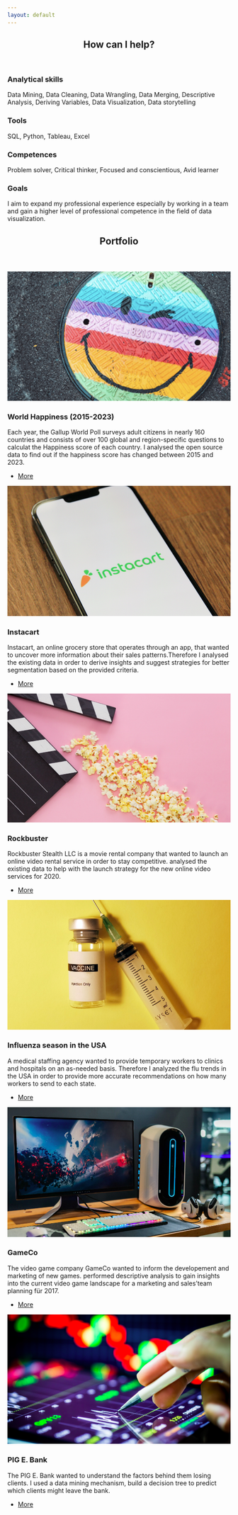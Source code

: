 ```yaml
---
layout: default
---
```


<!-- Section -->
<section>
	<header class="major">
		<h2>How can I help?</h2>
	</header>
	<div class="features">
		<article>
			<span class="icon fa-diamond"></span>
			<div class="content">
				<h3>Analytical skills</h3>
				<p> Data Mining,
				Data Cleaning,
				Data Wrangling,
				Data Merging,
				Descriptive Analysis,
				Deriving Variables,
				Data Visualization,
				Data storytelling</p>
			</div>
		</article>
		<article>
			<span class="icon fa-puzzle-piece"></span>
			<div class="content">
				<h3>Tools</h3>
				<p>SQL,
				Python,
				Tableau,
				Excel</p>
			</div>
		</article>
		<article>
			<span class="icon fa-graduation-cap"></span>
			<div class="content">
				<h3>Competences</h3>
				<p> Problem solver, 
				Critical thinker,
				Focused and conscientious,
				Avid learner</p>
			</div>
		</article>
		<article>
			<span class="icon fa-rocket"></span>
			<div class="content">
				<h3>Goals</h3>
				<p>I aim to expand my professional experience especially by working in a team and gain a higher level of professional competence in the field of data visualization.
</p>
			</div>
		</article>
	</div>
</section>

<!-- Section -->
<section>
	<header class="major">
		<h2>Portfolio</h2>
	</header>
	<div class="posts">
		<article>
			<a href="#" class="image"><img src="assets/images/Happiness Kopie.png" alt="" /></a>
			<h3>World Happiness (2015-2023)</h3>
			<p>Each year, the Gallup World Poll surveys adult citizens in nearly 160 countries and consists of over 100 global and region-specific questions to calculat the Happiness score of each country. I analysed the open source data to find out if the happiness score has changed between 2015 and 2023.
</p>
			<ul class="actions">
				<li><a href="{{ 'Happiness.html' | absolute_url }}" class="button">More</a></li>
			</ul>
		</article>
		<article>
			<a href="#" class="image"><img src="assets/images/Instacart.png" alt="" /></a>
			<h3>Instacart</h3>
			<p>Instacart, an online grocery store that operates through an app, that wanted to uncover more information about their sales patterns.Therefore I analysed the existing data in order to derive insights and suggest strategies for better segmentation based on the provided criteria.
</p>
			<ul class="actions">
				<li><a href="#" class="button">More</a></li>
			</ul>
		</article>
		<article>
			<a href="#" class="image"><img src="assets/images/Rockbuster.png" alt="" /></a>
			<h3>Rockbuster</h3>
			<p>Rockbuster Stealth LLC is a movie rental company that wanted to launch an online video rental service in order to stay competitive. analysed the existing data to help with the launch strategy for the new online video services for 2020. </p>
			<ul class="actions">
				<li><a href="#" class="button">More</a></li>
			</ul>
		</article>
		<article>
			<a href="#" class="image"><img src="assets/images/Influenza.png" alt="" /></a>
			<h3>Influenza season in the USA </h3>
			<p>A medical staffing agency wanted to provide temporary workers to clinics and hospitals on an as-needed basis. Therefore I analyzed the flu trends in the USA in order to provide more accurate recommendations on how many workers to send to each state. </p>
			<ul class="actions">
				<li><a href="#" class="button">More</a></li>
			</ul>
		</article>
		<article>
			<a href="#" class="image"><img src="assets/images/Gameco.png" alt="" /></a>
			<h3>GameCo</h3>
			<p>The video game company GameCo wanted to inform the developement and marketing of new games.  performed descriptive analysis to gain insights into the current video game landscape for a marketing and sales’team planning für 2017.</p>
			<ul class="actions">
				<li><a href="#" class="button">More</a></li>
			</ul>
		</article>
		<article>
			<a href="#" class="image"><img src="assets/images/Pbang.png" alt="" /></a>
			<h3>PIG E. Bank</h3>
			<p>The PIG E. Bank wanted to understand the factors behind them losing clients. I used a data mining mechanism, build a decision tree to predict which clients might leave the bank.</p>
			<ul class="actions">
				<li><a href="#" class="button">More</a></li>
			</ul>
		</article>
	</div>
</section>

